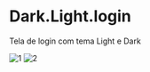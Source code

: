# Dark.Light.login
 Tela de login com tema Light e Dark

![1](https://user-images.githubusercontent.com/111544279/229326599-51e5e72c-b231-424a-97ed-14c43836056b.JPG)
![2](https://user-images.githubusercontent.com/111544279/229326600-8da551af-1814-41ec-9228-58b016a7edc4.JPG)

